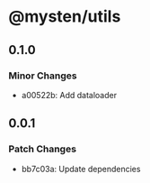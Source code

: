 # @mysten/utils

## 0.1.0

### Minor Changes

- a00522b: Add dataloader

## 0.0.1

### Patch Changes

- bb7c03a: Update dependencies
